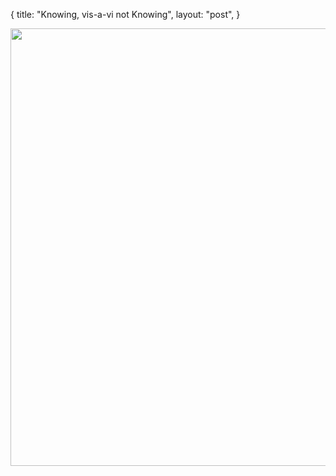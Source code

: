 {
   title: "Knowing, vis-a-vi not Knowing",
   layout: "post",
}


<div>
<a href="/static/images/so-lame-01-19-2012.png"><img width="700" src="/static/images/so-lame-01-19-2012.png"></a>
</div>

<br>
<br>
